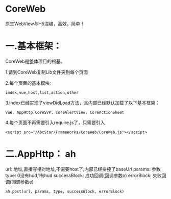 # CoreWeb
原生WebView与H5混编，高效，简单！

一.基本框架：
===============================
CoreWeb是整体项目的根基。

1.请到CoreWeb复制Lib文件夹到每个页面<br/>

2.每个页面的基本模块:<br/>

    index,vue,host,list,action,other
    
3.index已经实现了viewDidLoad方法，且内部已经默认加载了以下基本框架：<br/>

    Vue, AppHttp,CoreSVP, CoreAlertView, CoreActionSheet
    
4.每个页面不再需要引入require.js了，只需要引入<br/>

    <script src="/AbcStar/FrameWorks/CoreWeb/CoreWeb.js"></script>


二.AppHttp： ah
===============================

url: 地址,直接写相对地址,不需要host了,内部已经拼接了baseUrl
params: 参数
type: 0没有hud,1有hud
successBlock: 成功回调(回调参数o)
errorBlock: 失败回调(回调参数e)

    ah.post(url, params, type, successBlock, errorBlock)







